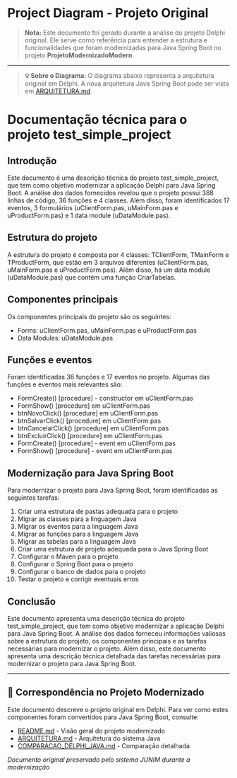 # Project Diagram - Projeto Original

> **Nota:** Este documento foi gerado durante a análise do projeto Delphi original.
> Ele serve como referência para entender a estrutura e funcionalidades que foram
> modernizadas para Java Spring Boot no projeto **ProjetoModernizadoModern**.

---


> **💡 Sobre o Diagrama:** O diagrama abaixo representa a arquitetura original em Delphi.
> A nova arquitetura Java Spring Boot pode ser vista em [ARQUITETURA.md](../ARQUITETURA.md).

# Documentação técnica para o projeto test_simple_project

## Introdução

Este documento é uma descrição técnica do projeto test_simple_project, que tem como objetivo modernizar a aplicação Delphi para Java Spring Boot. A análise dos dados fornecidos revelou que o projeto possui 388 linhas de código, 36 funções e 4 classes. Além disso, foram identificados 17 eventos, 3 formulários (uClientForm.pas, uMainForm.pas e uProductForm.pas) e 1 data module (uDataModule.pas).

## Estrutura do projeto

A estrutura do projeto é composta por 4 classes: TClientForm, TMainForm e TProductForm, que estão em 3 arquivos diferentes (uClientForm.pas, uMainForm.pas e uProductForm.pas). Além disso, há um data module (uDataModule.pas) que contém uma função CriarTabelas.

## Componentes principais

Os componentes principais do projeto são os seguintes:

* Forms: uClientForm.pas, uMainForm.pas e uProductForm.pas
* Data Modules: uDataModule.pas

## Funções e eventos

Foram identificadas 36 funções e 17 eventos no projeto. Algumas das funções e eventos mais relevantes são:

* FormCreate() [procedure] - constructor em uClientForm.pas
* FormShow() [procedure] em uClientForm.pas
* btnNovoClick() [procedure] em uClientForm.pas
* btnSalvarClick() [procedure] em uClientForm.pas
* btnCancelarClick() [procedure] em uClientForm.pas
* btnExcluirClick() [procedure] em uClientForm.pas
* FormCreate() [procedure] - event em uClientForm.pas
* FormShow() [procedure] - event em uClientForm.pas

## Modernização para Java Spring Boot

Para modernizar o projeto para Java Spring Boot, foram identificadas as seguintes tarefas:

1. Criar uma estrutura de pastas adequada para o projeto
2. Migrar as classes para a linguagem Java
3. Migrar os eventos para a linguagem Java
4. Migrar as funções para a linguagem Java
5. Migrar as tabelas para a linguagem Java
6. Criar uma estrutura de projeto adequada para o Java Spring Boot
7. Configurar o Maven para o projeto
8. Configurar o Spring Boot para o projeto
9. Configurar o banco de dados para o projeto
10. Testar o projeto e corrigir eventuais erros

## Conclusão

Este documento apresenta uma descrição técnica do projeto test_simple_project, que tem como objetivo modernizar a aplicação Delphi para Java Spring Boot. A análise dos dados forneceu informações valiosas sobre a estrutura do projeto, os componentes principais e as tarefas necessárias para modernizar o projeto. Além disso, este documento apresenta uma descrição técnica detalhada das tarefas necessárias para modernizar o projeto para Java Spring Boot.

---

## 🔄 Correspondência no Projeto Modernizado

Este documento descreve o projeto original em Delphi. Para ver como estes componentes
foram convertidos para Java Spring Boot, consulte:

- [README.md](../README.md) - Visão geral do projeto modernizado
- [ARQUITETURA.md](../ARQUITETURA.md) - Arquitetura do sistema Java
- [COMPARACAO_DELPHI_JAVA.md](../COMPARACAO_DELPHI_JAVA.md) - Comparação detalhada

*Documento original preservado pelo sistema JUNIM durante a modernização*
